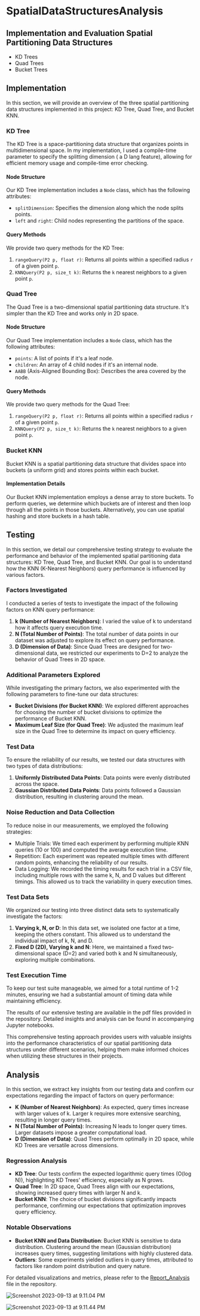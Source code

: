# SpatialDataStructuresAnalysis

## Implementation and Evaluation Spatial Partitioning Data Structures

* KD Trees
* Quad Trees
* Bucket Trees

## Implementation

In this section, we will provide an overview of the three spatial partitioning data structures implemented in this project: KD Tree, Quad Tree, and Bucket KNN.

### KD Tree

The KD Tree is a space-partitioning data structure that organizes points in multidimensional space. In my implementation, I used a compile-time parameter to specify the splitting dimension ( a D lang feature), allowing for efficient memory usage and compile-time error checking.

#### Node Structure

Our KD Tree implementation includes a `Node` class, which has the following attributes:

- `splitDimension`: Specifies the dimension along which the node splits points.
- `left` and `right`: Child nodes representing the partitions of the space.

#### Query Methods

We provide two query methods for the KD Tree:

1. `rangeQuery(P2 p, float r)`: Returns all points within a specified radius `r` of a given point `p`.
2. `KNNQuery(P2 p, size_t k)`: Returns the `k` nearest neighbors to a given point `p`.

### Quad Tree

The Quad Tree is a two-dimensional spatial partitioning data structure. It's simpler than the KD Tree and works only in 2D space.

#### Node Structure

Our Quad Tree implementation includes a `Node` class, which has the following attributes:

- `points`: A list of points if it's a leaf node.
- `children`: An array of 4 child nodes if it's an internal node.
- `AABB` (Axis-Aligned Bounding Box): Describes the area covered by the node.

#### Query Methods

We provide two query methods for the Quad Tree:

1. `rangeQuery(P2 p, float r)`: Returns all points within a specified radius `r` of a given point `p`.
2. `KNNQuery(P2 p, size_t k)`: Returns the `k` nearest neighbors to a given point `p`.

### Bucket KNN

Bucket KNN is a spatial partitioning data structure that divides space into buckets (a uniform grid) and stores points within each bucket.

#### Implementation Details

Our Bucket KNN implementation employs a dense array to store buckets. To perform queries, we determine which buckets are of interest and then loop through all the points in those buckets. Alternatively, you can use spatial hashing and store buckets in a hash table.

## Testing

In this section, we detail our comprehensive testing strategy to evaluate the performance and behavior of the implemented spatial partitioning data structures: KD Tree, Quad Tree, and Bucket KNN. Our goal is to understand how the KNN (K-Nearest Neighbors) query performance is influenced by various factors.

### Factors Investigated

I conducted a series of tests to investigate the impact of the following factors on KNN query performance:

1. **k (Number of Nearest Neighbors)**: I varied the value of k to understand how it affects query execution time.
2. **N (Total Number of Points)**: The total number of data points in our dataset was adjusted to explore its effect on query performance.
3. **D (Dimension of Data)**: Since Quad Trees are designed for two-dimensional data, we restricted our experiments to D=2 to analyze the behavior of Quad Trees in 2D space.

### Additional Parameters Explored

While investigating the primary factors, we also experimented with the following parameters to fine-tune our data structures:

- **Bucket Divisions (for Bucket KNN)**: We explored different approaches for choosing the number of bucket divisions to optimize the performance of Bucket KNN.
- **Maximum Leaf Size (for Quad Tree)**: We adjusted the maximum leaf size in the Quad Tree to determine its impact on query efficiency.

### Test Data

To ensure the reliability of our results, we tested our data structures with two types of data distributions:

1. **Uniformly Distributed Data Points**: Data points were evenly distributed across the space.
2. **Gaussian Distributed Data Points**: Data points followed a Gaussian distribution, resulting in clustering around the mean.

### Noise Reduction and Data Collection

To reduce noise in our measurements, we employed the following strategies:

- Multiple Trials: We timed each experiment by performing multiple KNN queries (10 or 100) and computed the average execution time.
- Repetition: Each experiment was repeated multiple times with different random points, enhancing the reliability of our results.
- Data Logging: We recorded the timing results for each trial in a CSV file, including multiple rows with the same k, N, and D values but different timings. This allowed us to track the variability in query execution times.

### Test Data Sets

We organized our testing into three distinct data sets to systematically investigate the factors:

1. **Varying k, N, or D**: In this data set, we isolated one factor at a time, keeping the others constant. This allowed us to understand the individual impact of k, N, and D.
2. **Fixed D (2D), Varying k and N**: Here, we maintained a fixed two-dimensional space (D=2) and varied both k and N simultaneously, exploring multiple combinations.

### Test Execution Time

To keep our test suite manageable, we aimed for a total runtime of 1-2 minutes, ensuring we had a substantial amount of timing data while maintaining efficiency.

The results of our extensive testing are available in the pdf files provided in the repository. Detailed insights and analysis can be found in accompanying Jupyter notebooks.

This comprehensive testing approach provides users with valuable insights into the performance characteristics of our spatial partitioning data structures under different scenarios, helping them make informed choices when utilizing these structures in their projects.

## Analysis

In this section, we extract key insights from our testing data and confirm our expectations regarding the impact of factors on query performance:

- **K (Number of Nearest Neighbors)**: As expected, query times increase with larger values of k. Larger k requires more extensive searching, resulting in longer query times.
- **N (Total Number of Points)**: Increasing N leads to longer query times. Larger datasets impose a greater computational load.
- **D (Dimension of Data)**: Quad Trees perform optimally in 2D space, while KD Trees are versatile across dimensions.

### Regression Analysis

- **KD Tree**: Our tests confirm the expected logarithmic query times (O(log N)), highlighting KD Trees' efficiency, especially as N grows.
- **Quad Tree**: In 2D space, Quad Trees align with our expectations, showing increased query times with larger N and k.
- **Bucket KNN**: The choice of bucket divisions significantly impacts performance, confirming our expectations that optimization improves query efficiency.

### Notable Observations

- **Bucket KNN and Data Distribution**: Bucket KNN is sensitive to data distribution. Clustering around the mean (Gaussian distribution) increases query times, suggesting limitations with highly clustered data.
- **Outliers**: Some experiments yielded outliers in query times, attributed to factors like random point distribution and query nature.

For detailed visualizations and metrics, please refer to the [Report_Analysis](https://github.com/gloriadukuzeyesu/SpatialDataStructuresAnalysis/blob/main/Report_Analysis.pdf) file in the repository. 

![Screenshot 2023-09-13 at 9.11.04 PM](README/compareDataStructures.png)

![Screenshot 2023-09-13 at 9.11.44 PM](README/BigO.png)
